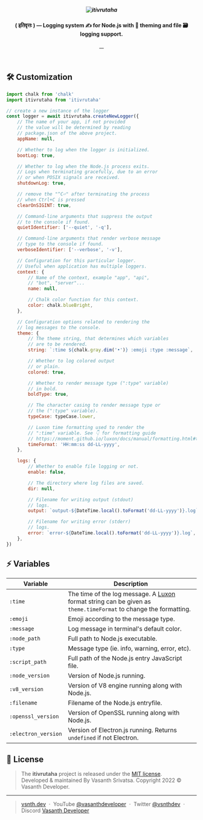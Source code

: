 <h5 align="center">
    <img src="https://github.com/vasanthdeveloper/itivrutaha/blob/designs/header.png?raw=true" alt="itivrutaha">
</h5>
<p align="center"><strong>( इतिवृत्तः ) — Logging system ✍ for Node.js with 🍬 theming and file 🗃 logging support.</strong></p>
<p align="center">
    <a target="_blank" rel="noopener" href="https://www.npmjs.com/package/itivrutaha">
        <img src="https://img.shields.io/npm/v/itivrutaha.svg?style=flat-square" alt="">
    </a>
    <a target="_blank" rel="noopener" href="https://www.npmjs.com/package/itivrutaha?activeTab=versions">
        <img src="https://img.shields.io/npm/dm/itivrutaha.svg?style=flat-square" alt="">
    </a>
    <a href="https://github.com/vasanthdeveloper/itivrutaha/issues">
        <img src="https://img.shields.io/github/issues/vasanthdeveloper/itivrutaha.svg?style=flat-square" alt="">
    </a>
    <a href="https://github.com/vasanthdeveloper/itivrutaha/commits/main">
        <img src="https://img.shields.io/github/last-commit/vasanthdeveloper/itivrutaha.svg?style=flat-square"
            alt="">
    </a>
</p>
<br>

## 🛠 Customization

```javascript
import chalk from 'chalk'
import itivrutaha from 'itivrutaha'

// create a new instance of the logger
const logger = await itivrutaha.createNewLogger({
    // The name of your app, if not provided
    // the value will be determined by reading
    // package.json of the above project.
    appName: null,

    // Whether to log when the logger is initialized.
    bootLog: true,

    // Whether to log when the Node.js process exits.
    // Logs when terminating gracefully, due to an error
    // or when POSIX signals are received.
    shutdownLog: true,

    // remove the "^C⏎" after terminating the process
    // when Ctrl+C is pressed
    clearOnSIGINT: true,

    // Command-line arguments that suppress the output
    // to the console if found.
    quietIdentifier: ['--quiet', '-q'],

    // Command-line arguments that render verbose message
    // type to the console if found.
    verboseIdentifier: ['--verbose', '-v'],

    // Configuration for this particular logger.
    // Useful when application has multiple loggers.
    context: {
        // Name of the context, example "app", "api",
        // "bot", "server"...
        name: null,

        // Chalk color function for this context.
        color: chalk.blueBright,
    },

    // Configuration options related to rendering the
    // log messages to the console.
    theme: {
        // The theme string, that determines which variables
        // are to be rendered.
        string: `:time ${chalk.gray.dim('•')} :emoji :type :message`,

        // Whether to log colored output
        // or plain.
        colored: true,

        // Whether to render message type (":type" variable)
        // in bold.
        boldType: true,

        // The character casing to render message type or
        // the (":type" variable).
        typeCase: typeCase.lower,

        // Luxon time formatting used to render the
        // ":time" variable. See 👇 for formatting guide
        // https://moment.github.io/luxon/docs/manual/formatting.html#table-of-tokens
        timeFormat: 'HH:mm:ss dd-LL-yyyy',
    },

    logs: {
        // Whether to enable file logging or not.
        enable: false,

        // The directory where log files are saved.
        dir: null,

        // Filename for writing output (stdout)
        // logs.
        output: `output-${DateTime.local().toFormat('dd-LL-yyyy')}.log`,

        // Filename for writing error (stderr)
        // logs.
        error: `error-${DateTime.local().toFormat('dd-LL-yyyy')}.log`,
    },
})
```

## ⚡️ Variables

| Variable | Description |
|-|-|
| `:time` | The time of the log message. A [Luxon](https://moment.github.io/luxon/docs/manual/formatting.html#table-of-tokens) format string can be given as `theme.timeFormat` to change the formatting. |
| `:emoji` | Emoji according to the message type. |
| `:message` | Log message in terminal's default color. |
| `:node_path` | Full path to Node.js executable. |
| `:type` | Message type (ie. info, warning, error, etc). |
| `:script_path` | Full path of the Node.js entry JavaScript file. |
| `:node_version` | Version of Node.js running. |
| `:v8_version` | Version of V8 engine running along with Node.js. |
| `:filename` | Filename of the Node.js entryfile. |
| `:openssl_version` | Version of OpenSSL running along with Node.js. |
| `:electron_version` | Version of Electron.js running. Returns `undefined` if not Electron. |


## 📰 License
> The **itivrutaha** project is released under the [MIT license](https://github.com/vasanthdeveloper/itivrutaha/blob/main/LICENSE.md). <br> Developed &amp; maintained By Vasanth Srivatsa. Copyright 2022 © Vasanth Developer.
<hr>

> <a href="https://vsnth.dev" target="_blank" rel="noopener">vsnth.dev</a> &nbsp;&middot;&nbsp;
> YouTube <a href="https://vas.cx/videos" target="_blank" rel="noopener">@vasanthdeveloper</a> &nbsp;&middot;&nbsp;
> Twitter <a href="https://vas.cx/twitter" target="_blank" rel="noopener">@vsnthdev</a> &nbsp;&middot;&nbsp;
> Discord <a href="https://vas.cx/discord" target="_blank" rel="noopener">Vasanth Developer</a>